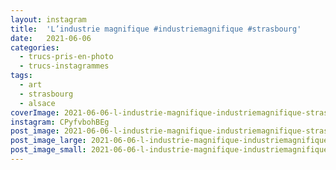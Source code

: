 ```yaml
---
layout: instagram
title:  'L’industrie magnifique #industriemagnifique #strasbourg'
date:   2021-06-06
categories: 
  - trucs-pris-en-photo
  - trucs-instagrammes
tags: 
  - art
  - strasbourg
  - alsace
coverImage: 2021-06-06-l-industrie-magnifique-industriemagnifique-strasbourg.jpg
instagram: CPyfvbohBEg
post_image: 2021-06-06-l-industrie-magnifique-industriemagnifique-strasbourg.jpg
post_image_large: 2021-06-06-l-industrie-magnifique-industriemagnifique-strasbourg_large.jpg
post_image_small: 2021-06-06-l-industrie-magnifique-industriemagnifique-strasbourg_thumbnail.jpg
---
```



